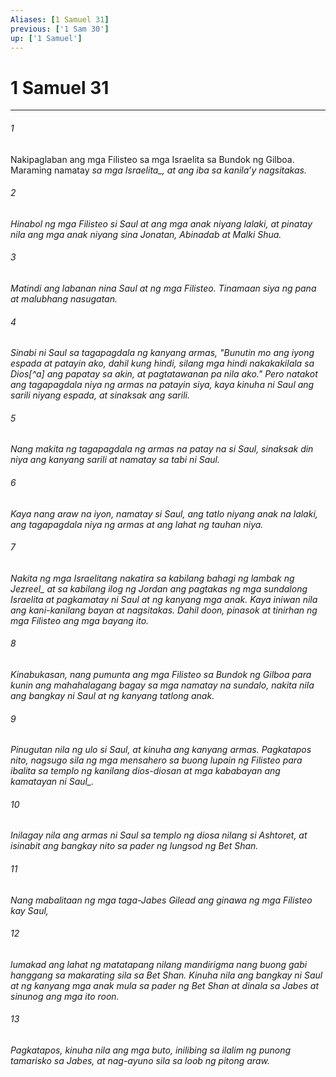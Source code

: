 ```yaml
---
Aliases: [1 Samuel 31]
previous: ['1 Sam 30']
up: ['1 Samuel']
---
```

# 1 Samuel 31

***






















###### 1 










Nakipaglaban ang mga Filisteo sa mga Israelita sa Bundok ng Gilboa. Maraming namatay <i class="trans-change">sa mga Israelita_, at ang iba sa kanilaʼy nagsitakas. 





















###### 2 










Hinabol ng mga Filisteo si Saul at ang mga anak niyang lalaki, at pinatay nila ang mga anak niyang sina Jonatan, Abinadab at Malki Shua. 





















###### 3 










Matindi ang labanan nina Saul at ng mga Filisteo. Tinamaan siya ng pana at malubhang nasugatan. 





















###### 4 










Sinabi ni Saul sa tagapagdala ng kanyang armas, "Bunutin mo ang iyong espada at patayin ako, dahil kung hindi, silang mga hindi nakakakilala sa Dios[^a] ang papatay sa akin, at pagtatawanan pa nila ako." Pero natakot ang tagapagdala niya ng armas na patayin siya, kaya kinuha ni Saul ang sarili niyang espada, at sinaksak ang sarili. 





















###### 5 










Nang makita ng tagapagdala ng armas na patay na si Saul, sinaksak din niya ang kanyang sarili at namatay sa tabi ni Saul. 





















###### 6 










Kaya nang araw na iyon, namatay si Saul, ang tatlo niyang anak na lalaki, ang tagapagdala niya ng armas at ang lahat ng tauhan niya. 





















###### 7 










Nakita ng mga Israelitang nakatira sa kabilang bahagi ng lambak <i class="trans-change">ng Jezreel_ at sa kabilang ilog ng Jordan ang pagtakas ng mga sundalong Israelita at pagkamatay ni Saul at ng kanyang mga anak. Kaya iniwan nila ang kani-kanilang bayan at nagsitakas. Dahil doon, pinasok at tinirhan ng mga Filisteo ang mga bayang ito. 





















###### 8 










Kinabukasan, nang pumunta ang mga Filisteo sa Bundok ng Gilboa para kunin ang mahahalagang bagay sa mga namatay na sundalo, nakita nila ang bangkay ni Saul at ng kanyang tatlong anak. 





















###### 9 










Pinugutan nila ng ulo si Saul, at kinuha ang kanyang armas. Pagkatapos nito, nagsugo sila ng mga mensahero sa buong lupain ng Filisteo para ibalita sa templo ng kanilang dios-diosan at mga kababayan <i class="trans-change">ang kamatayan ni Saul_. 





















###### 10 










Inilagay nila ang armas ni Saul sa templo ng diosa nilang si Ashtoret, at isinabit ang bangkay nito sa pader ng lungsod ng Bet Shan. 





















###### 11 










Nang mabalitaan ng mga taga-Jabes Gilead ang ginawa ng mga Filisteo kay Saul, 





















###### 12 










lumakad ang lahat ng matatapang nilang mandirigma nang buong gabi hanggang sa makarating sila sa Bet Shan. Kinuha nila ang bangkay ni Saul at ng kanyang mga anak mula sa pader ng Bet Shan at dinala sa Jabes at sinunog ang mga ito roon. 





















###### 13 










Pagkatapos, kinuha nila ang mga buto, inilibing sa ilalim ng punong tamarisko sa Jabes, at nag-ayuno sila sa loob ng pitong araw.
